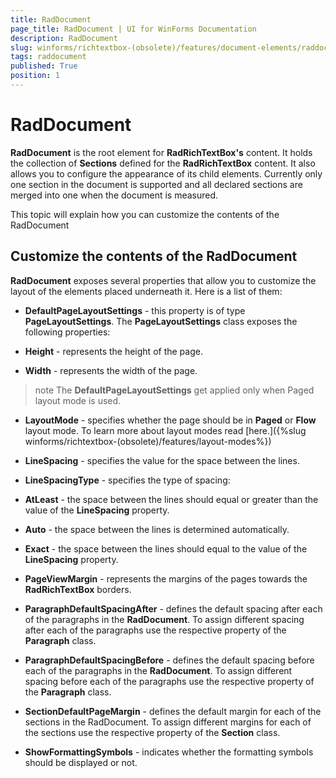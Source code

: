 ```yaml
---
title: RadDocument
page_title: RadDocument | UI for WinForms Documentation
description: RadDocument
slug: winforms/richtextbox-(obsolete)/features/document-elements/raddocument
tags: raddocument
published: True
position: 1
---
```


# RadDocument

__RadDocument__ is the root element for __RadRichTextBox's__ content. It holds the collection of __Sections__ defined for the __RadRichTextBox__ content. It also allows you to configure the appearance of its child elements. Currently only one section in the document is supported and all declared sections are merged into one when the document is measured.

This topic will explain how you can customize the contents of the RadDocument

## Customize the contents of the RadDocument

__RadDocument__ exposes several properties that allow you to customize the layout of the elements placed underneath it. Here is a list of them:

* __DefaultPageLayoutSettings__ - this property is of type __PageLayoutSettings__. The __PageLayoutSettings__ class exposes the following properties:

* __Height__ - represents the height of the page.

* __Width__ - represents the width of the page.

>note The __DefaultPageLayoutSettings__ get applied only when Paged layout mode is used.
>

* __LayoutMode__ - specifies whether the page should be in __Paged__ or __Flow__ layout mode. To learn more about layout modes read [here.]({%slug winforms/richtextbox-(obsolete)/features/layout-modes%})

* __LineSpacing__ - specifies the value for the space between the lines.

* __LineSpacingType__ - specifies the type of spacing:

* __AtLeast__ - the space between the lines should equal or greater than the value of the __LineSpacing__ property.

* __Auto__ - the space between the lines is determined automatically.

* __Exact__ - the space between the lines should equal to the value of the __LineSpacing__ property.

* __PageViewMargin__ - represents the margins of the pages towards the __RadRichTextBox__ borders. 

* __ParagraphDefaultSpacingAfter__ - defines the default spacing after each of the paragraphs in the __RadDocument__. To assign different spacing after each of the paragraphs use the respective property of the __Paragraph__ class.

* __ParagraphDefaultSpacingBefore__ - defines the default spacing before each of the paragraphs in the __RadDocument__. To assign different spacing before each of the paragraphs use the respective property of the __Paragraph__ class.

* __SectionDefaultPageMargin__ - defines the default margin for each of the sections in the RadDocument. To assign different margins for each of the sections use the respective property of the __Section__ class.

* __ShowFormattingSymbols__ - indicates whether the formatting symbols should be displayed or not. 